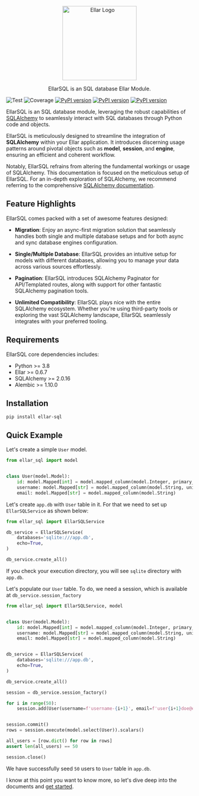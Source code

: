 <style>
.md-content .md-typeset h1 { display: none; }
</style>
<p align="center">
  <a href="#" target="blank"><img src="https://python-ellar.github.io/ellar/img/EllarLogoB.png" width="200" alt="Ellar Logo" /></a>
</p>
<p align="center">EllarSQL is an SQL database Ellar Module.</p>

![Test](https://github.com/python-ellar/ellar-sql/actions/workflows/test_full.yml/badge.svg)
![Coverage](https://img.shields.io/codecov/c/github/python-ellar/ellar-sql)
[![PyPI version](https://badge.fury.io/py/ellar-sql.svg)](https://badge.fury.io/py/ellar-sql)
[![PyPI version](https://img.shields.io/pypi/v/ellar-sql.svg)](https://pypi.python.org/pypi/ellar-sql)
[![PyPI version](https://img.shields.io/pypi/pyversions/ellar-sql.svg)](https://pypi.python.org/pypi/ellar-sql)

EllarSQL is an SQL database module, leveraging the robust capabilities of [SQLAlchemy](https://www.sqlalchemy.org/) to 
seamlessly interact with SQL databases through Python code and objects.

EllarSQL is meticulously designed to streamline the integration of **SQLAlchemy** within your 
Ellar application. It introduces discerning usage patterns around pivotal objects 
such as **model**, **session**, and **engine**, ensuring an efficient and coherent workflow.

Notably, EllarSQL refrains from altering the fundamental workings or usage of SQLAlchemy. 
This documentation is focused on the meticulous setup of EllarSQL. For an in-depth exploration of SQLAlchemy, 
we recommend referring to the comprehensive [SQLAlchemy documentation](https://docs.sqlalchemy.org/).

## **Feature Highlights**
EllarSQL comes packed with a set of awesome features designed:

- **Migration**: Enjoy an async-first migration solution that seamlessly handles both single and multiple database setups and for both async and sync database engines configuration.

- **Single/Multiple Database**: EllarSQL provides an intuitive setup for models with different databases, allowing you to manage your data across various sources effortlessly.

- **Pagination**: EllarSQL introduces SQLAlchemy Paginator for API/Templated routes, along with support for other fantastic SQLAlchemy pagination tools.

- **Unlimited Compatibility**: EllarSQL plays nice with the entire SQLAlchemy ecosystem. Whether you're using third-party tools or exploring the vast SQLAlchemy landscape, EllarSQL seamlessly integrates with your preferred tooling.

## **Requirements**
EllarSQL core dependencies includes:

- Python >= 3.8
- Ellar >= 0.6.7
- SQLAlchemy >= 2.0.16
- Alembic >= 1.10.0

## **Installation**

```shell
pip install ellar-sql
```

## **Quick Example**
Let's create a simple `User` model.
```python
from ellar_sql import model


class User(model.Model):
    id: model.Mapped[int] = model.mapped_column(model.Integer, primary_key=True)
    username: model.Mapped[str] = model.mapped_column(model.String, unique=True, nullable=False)
    email: model.Mapped[str] = model.mapped_column(model.String)
```
Let's create `app.db` with `User` table in it. For that we need to set up `EllarSQLService` as shown below:

```python
from ellar_sql import EllarSQLService

db_service = EllarSQLService(
    databases='sqlite:///app.db', 
    echo=True, 
)

db_service.create_all()
```
If you check your execution directory, you will see `sqlite` directory with `app.db`.

Let's populate our `User` table. To do, we need a session, which is available at `db_service.session_factory`

```python
from ellar_sql import EllarSQLService, model


class User(model.Model):
    id: model.Mapped[int] = model.mapped_column(model.Integer, primary_key=True)
    username: model.Mapped[str] = model.mapped_column(model.String, unique=True, nullable=False)
    email: model.Mapped[str] = model.mapped_column(model.String)


db_service = EllarSQLService(
    databases='sqlite:///app.db',
    echo=True,
)

db_service.create_all()

session = db_service.session_factory()

for i in range(50):
    session.add(User(username=f'username-{i+1}', email=f'user{i+1}doe@example.com'))


session.commit()
rows = session.execute(model.select(User)).scalars()

all_users = [row.dict() for row in rows]
assert len(all_users) == 50

session.close()
```

We have successfully seed `50` users to `User` table in `app.db`. 

I know at this point you want to know more, so let's dive deep into the documents and [get started](https://githut.com/python-ellar/ellar-sql/models/).
